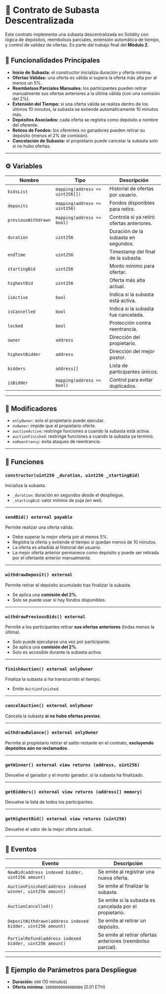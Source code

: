 # 🧾 Contrato de Subasta Descentralizada

Este contrato implementa una subasta descentralizada en Solidity con lógica de depósitos, reembolsos parciales, extensión automática de tiempo, y control de validez de ofertas. Es parte del trabajo final del **Módulo 2**.

## 🚀 Funcionalidades Principales

- **Inicio de Subasta:** el constructor inicializa duración y oferta mínima.
- **Ofertas Válidas:** una oferta es válida si supera la oferta más alta por al menos un 5%.
- **Reembolsos Parciales Manuales:** los participantes pueden retirar manualmente sus ofertas anteriores a la última válida (con una comisión del 2%).
- **Extensión del Tiempo:** si una oferta válida se realiza dentro de los últimos 10 minutos, la subasta se extiende automáticamente 10 minutos más.
- **Depósitos Asociados:** cada oferta se registra como depósito a nombre del oferente.
- **Retiros de Fondos:** los oferentes no ganadores pueden retirar su depósito (menos el 2% de comisión).
- **Cancelación de Subasta:** el propietario puede cancelar la subasta solo si no hubo ofertas.

---

## ⚙️ Variables

| Nombre | Tipo | Descripción |
|--------|------|-------------|
| `bidsList` | `mapping(address => uint256[])` | Historial de ofertas por usuario. |
| `deposits` | `mapping(address => uint256)` | Fondos disponibles para retiro. |
| `previousWithdrawn` | `mapping(address => bool)` | Controla si ya retiró ofertas anteriores. |
| `duration` | `uint256` | Duración de la subasta en segundos. |
| `endTime` | `uint256` | Timestamp del final de la subasta. |
| `startingBid` | `uint256` | Monto mínimo para ofertar. |
| `highestBid` | `uint256` | Oferta más alta actual. |
| `isActive` | `bool` | Indica si la subasta está activa. |
| `isCancelled` | `bool` | Indica si la subasta fue cancelada. |
| `locked` | `bool` | Protección contra reentrancia. |
| `owner` | `address` | Dirección del propietario. |
| `highestBidder` | `address` | Dirección del mejor postor. |
| `bidders` | `address[]` | Lista de participantes únicos. |
| `isBidder` | `mapping(address => bool)` | Control para evitar duplicados. |

---

## 🧠 Modificadores

- `onlyOwner`: solo el propietario puede ejecutar.
- `noOwner`: impide que el propietario oferte.
- `auctionActive`: restringe funciones a cuando la subasta está activa.
- `auctionFinished`: restringe funciones a cuando la subasta ya terminó.
- `noReentrancy`: evita ataques de reentrancia.

---

## 🔧 Funciones

### `constructor(uint256 _duration, uint256 _startingBid)`
Inicializa la subasta.  
- `_duration`: duración en segundos desde el despliegue.  
- `_startingBid`: valor mínimo de puja (en wei).

---

### `sendBid() external payable`
Permite realizar una oferta válida.  
- Debe superar la mejor oferta por al menos 5%.  
- Registra la oferta y extiende el tiempo si quedan menos de 10 minutos.  
- La oferta es añadida al historial del usuario.  
- La mejor oferta anterior permanece como depósito y puede ser retirada por el ofertante anterior manualmente.

---

### `withdrawDeposit() external`
Permite retirar el depósito acumulado tras finalizar la subasta.  
- Se aplica una **comisión del 2%**.  
- Solo se puede usar si hay fondos disponibles.

---

### `withdrawPreviousBids() external`
Permite a los participantes retirar **sus ofertas anteriores** (todas menos la última).  
- Solo puede ejecutarse una vez por participante.  
- Se aplica una **comisión del 2%**.  
- Solo es accesible durante la subasta activa.

---

### `finishAuction() external onlyOwner`
Finaliza la subasta si ha transcurrido el tiempo.  
- Emite `AuctionFinished`.

---

### `cancelAuction() external onlyOwner`
Cancela la subasta **si no hubo ofertas previas**.

---

### `withdrawBalance() external onlyOwner`
Permite al propietario retirar el saldo restante en el contrato, **excluyendo depósitos aún no reclamados**.

---

### `getWinner() external view returns (address, uint256)`
Devuelve el ganador y el monto ganador, si la subasta ha finalizado.

---

### `getBidders() external view returns (address[] memory)`
Devuelve la lista de todos los participantes.

---

### `getHighestBid() external view returns (uint256)`
Devuelve el valor de la mejor oferta actual.

---

## 📢 Eventos

| Evento | Descripción |
|--------|-------------|
| `NewBid(address indexed bidder, uint256 amount)` | Se emite al registrar una nueva oferta. |
| `AuctionFinished(address indexed winner, uint256 amount)` | Se emite al finalizar la subasta. |
| `AuctionCancelled()` | Se emite si la subasta es cancelada por el propietario. |
| `DepositWithdrawn(address indexed bidder, uint256 amount)` | Se emite al retirar un depósito. |
| `PartialRefund(address indexed bidder, uint256 amount)` | Se emite al retirar ofertas anteriores (reembolso parcial). |

---

## 🧪 Ejemplo de Parámetros para Despliegue

- **Duración:** `600` (10 minutos)  
- **Oferta mínima:** `10000000000000000` (0.01 ETH)
